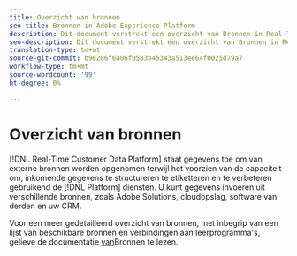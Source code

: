 ```yaml
---
title: Overzicht van bronnen
seo-title: Bronnen in Adobe Experience Platform
description: Dit document verstrekt een overzicht van Bronnen in Real-Time Platform van de Gegevens van de Klant
seo-description: Dit document verstrekt een overzicht van Bronnen in Real-Time Platform van de Gegevens van de Klant
translation-type: tm+mt
source-git-commit: b96286f6a06f0583b45343a513ee64f0025d79a7
workflow-type: tm+mt
source-wordcount: '99'
ht-degree: 0%

---
```



# Overzicht van bronnen

[!DNL Real-Time Customer Data Platform] staat gegevens toe om van externe bronnen worden opgenomen terwijl het voorzien van de capaciteit om, inkomende gegevens te structureren te etiketteren en te verbeteren gebruikend de [!DNL Platform] diensten. U kunt gegevens invoeren uit verschillende bronnen, zoals Adobe Solutions, cloudopslag, software van derden en uw CRM.

Voor een meer gedetailleerd overzicht van bronnen, met inbegrip van een lijst van beschikbare bronnen en verbindingen aan leerprogramma&#39;s, gelieve de documentatie [van](../../sources/home.md)Bronnen te lezen.